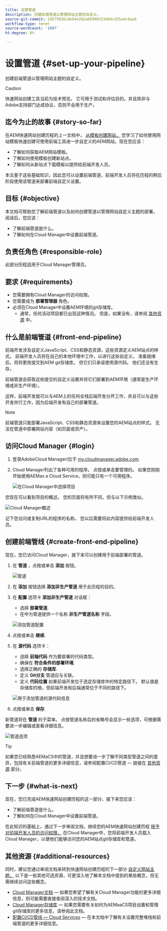 ```yaml
---
title: 设置管道
description: 创建前端管道以管理网站主题的自定义。
source-git-commit: 2d575036c8e84e282a6599015360dcd25e4c8aa9
workflow-type: tm+mt
source-wordcount: '1007'
ht-degree: 0%

---
```



# 设置管道 {#set-up-your-pipeline}

创建前端管道以管理网站主题的自定义。

>[!CAUTION]
>
>快速网站创建工具当前为技术预览。 它可用于测试和评估目的，并且除非与Adobe支持部门达成协议，否则不会用于生产。

## 迄今为止的故事 {#story-so-far}

在AEM快速网站创建历程的上一文档中， [从模板创建网站，](create-site.md) 您学习了如何使用网站模板快速创建可使用前端工具进一步自定义的AEM网站，现在您应该：

* 了解如何获取AEM网站模板。
* 了解如何使用模板创建新站点。
* 了解如何从新站点下载模板以提供给前端开发人员。

本文基于这些基础知识，因此您可以设置前端管道，前端开发人员将在历程的稍后阶段使用该管道来部署前端自定义设置。

## 目标 {#objective}

本文档可帮助您了解前端管道以及如何创建管道以管理网站自定义主题的部署。 阅读后，您应该：

* 了解前端管道是什么。
* 了解如何在Cloud Manager中设置前端管道。

## 负责任角色 {#responsible-role}

此部分历程适用于Cloud Manager管理员。

## 要求 {#requirements}

* 您需要拥有Cloud Manager的访问权限。
* 您需要成为 **部署管理器** 角色。
* 必须在Cloud Manager中设置AEM环境的git存储库。
   * 通常，任何活动项目都已出现这种情况。 但是，如果没有，请参阅 [其他资源](#additional-resources) 中。

## 什么是前端管道 {#front-end-pipeline}

前端开发涉及自定义JavaScript、CSS和静态资源，这些资源定义AEM站点的样式。 前端开发人员将在自己的本地环境中工作，以进行这些自定义。 准备就绪后，将将更改提交到AEM git存储库。 但它们只承诺使用源代码。 他们还没有生存。

前端管道会获取这些提交的自定义设置并将它们部署到AEM环境（通常是生产环境或非生产环境）。

这样，前端开发就可以与AEM上的任何全栈后端开发分开工作，并且可以与这些开发并行工作，因为后端开发有自己的部署管道。

>[!NOTE]
>
>前端管道只能部署JavaScript、CSS和静态资源来设置您的AEM站点的样式。 无法在管道中部署网站内容（如页面或资产）。

## 访问Cloud Manager {#login}

1. 登录AdobeCloud Manager(位于 [my.cloudmanager.adobe.com](https://my.cloudmanager.adobe.com/).

1. Cloud Manager列出了各种可用的程序。 点按或单击要管理的。 如果您刚刚开始使用AEMas a Cloud Service，则可能只有一个可用程序。

   ![在Cloud Manager中选择项目](assets/cloud-manager-select-program.png)

您现在可以看到项目的概述。 您的页面将有所不同，但与以下示例类似。

![Cloud Manager概述](assets/cloud-manager-overview.png)

记下您访问或复制URL的程序的名称。 您以后需要将此内容提供给前端开发人员。

## 创建前端管线 {#create-front-end-pipeline}

现在，您已访问Cloud Manager，接下来可以创建用于前端部署的管道。

1. 在 **管道** ，点按或单击 **添加** 按钮。

   ![管道](assets/pipelines-add.png)

1. 在 **添加** 按钮选择 **添加非生产管道** 用于此历程的目的。

1. 在 **配置** 选项卡 **添加非生产管道** 对话框：
   * 选择 **部署管道**.
   * 在中为管道提供一个名称 **非生产管道名称** 字段。

   ![添加管道配置](assets/add-pipeline-configuration.png)

1. 点按或单击 **继续**.

1. 在 **源代码** 选项卡：
   * 选择 **前端代码** 作为要部署的代码类型。
   * 确保在 **符合条件的部署环境**.
   * 选择正确的 **存储库**.
   * 定义 **Git分支** 管道应与关联。
   * 定义 **代码位置** 如果前端开发位于选定存储库中的特定路径下。 默认值是存储库的根，但前端开发和后端通常位于不同的路径下。

   ![用于添加管道的源代码信息](assets/add-pipeline-source-code.png)

1. 点按或单击 **保存**.

新管道将在 **管道** 的子菜单。 点按管道名称后的省略号会显示一些选项，可根据需要进一步编辑或查看详细信息。

![管道选项](assets/new-pipeline.png)

>[!TIP]
>
>如果您已经熟悉AEMaCS中的管道，并且想要进一步了解不同类型管道之间的差异，包括有关前端管道的更多详细信息，请参阅配置CI/CD管道 — 链接在 [其他资源](#additional-resources) 部分。

## 下一步 {#what-is-next}

现在，您已完成AEM快速网站创建历程的这一部分，接下来您应该：

* 了解前端管道是什么。
* 了解如何在Cloud Manager中设置前端管道。

在此知识的基础上，通过下一步审阅文档，继续您的AEM快速网站创建历程 [授予对前端开发人员的访问权限，](grant-access.md) 在Cloud Manager中，您将前端开发人员载入Cloud Manager，以便他们能够访问您的AEM站点git存储库和管道。

## 其他资源 {#additional-resources}

同时，建议您通过审阅文档来转到快速网站创建历程的下一部分 [自定义网站主题，](customize-theme.md) 以下是一些其他可选资源，可更深入地了解本文档中提到的某些概念，但无需继续访问这些概念。

* [Cloud Manager文档](https://experienceleague.adobe.com/docs/experience-manager-cloud-service/onboarding/onboarding-concepts/cloud-manager-introduction.html)  — 如果您希望了解有关Cloud Manager功能的更多详细信息，则可能需要直接查阅深入的技术文档。
* [Cloud Manager存储库](/help/implementing/cloud-manager/managing-code/cloud-manager-repositories.md)  — 如果您需要有关如何为AEMaaCS项目设置和管理git存储库的更多信息，请参阅此文档。
* [配置CI/CD管线 — Cloud Services](/help/implementing/cloud-manager/configuring-pipelines/introduction-ci-cd-pipelines.md)  — 在本文档中了解有关设置完整堆栈和前端管道的更多详细信息。